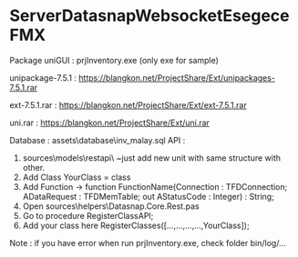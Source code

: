 # ServerDatasnapWebsocketEsegeceFMX

Package uniGUI : prjInventory.exe (only exe for sample)

unipackage-7.5.1 : https://blangkon.net/ProjectShare/Ext/unipackages-7.5.1.rar

ext-7.5.1.rar : https://blangkon.net/ProjectShare/Ext/ext-7.5.1.rar

uni.rar : https://blangkon.net/ProjectShare/Ext/uni.rar

Database : assets\database\inv_malay.sql
API : 
1. sources\models\restapi\ ~just add new unit with same structure with other.
2. Add Class YourClass = class
3. Add Function -> function FunctionName(Connection : TFDConnection; ADataRequest : TFDMemTable; out AStatusCode : Integer) : String;
4. Open sources\helpers\Datasnap.Core.Rest.pas
5. Go to procedure RegisterClassAPI;
5. Add your class here RegisterClasses([...,...,...,...,YourClass]);

Note : if you have error when run prjInventory.exe, check folder bin/log/...